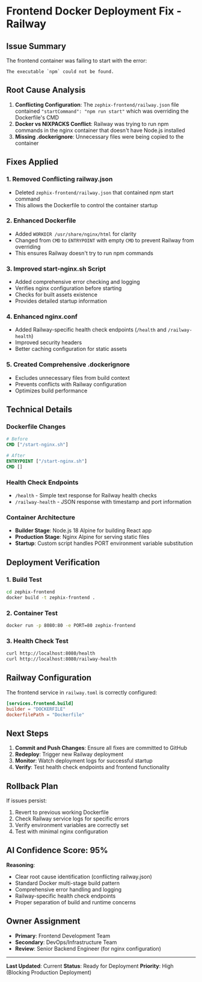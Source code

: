 # Frontend Docker Deployment Fix - Railway

## Issue Summary
The frontend container was failing to start with the error:
```
The executable `npm` could not be found.
```

## Root Cause Analysis
1. **Conflicting Configuration**: The `zephix-frontend/railway.json` file contained `"startCommand": "npm run start"` which was overriding the Dockerfile's CMD
2. **Docker vs NIXPACKS Conflict**: Railway was trying to run npm commands in the nginx container that doesn't have Node.js installed
3. **Missing .dockerignore**: Unnecessary files were being copied to the container

## Fixes Applied

### 1. Removed Conflicting railway.json
- Deleted `zephix-frontend/railway.json` that contained npm start command
- This allows the Dockerfile to control the container startup

### 2. Enhanced Dockerfile
- Added `WORKDIR /usr/share/nginx/html` for clarity
- Changed from `CMD` to `ENTRYPOINT` with empty `CMD` to prevent Railway from overriding
- This ensures Railway doesn't try to run npm commands

### 3. Improved start-nginx.sh Script
- Added comprehensive error checking and logging
- Verifies nginx configuration before starting
- Checks for built assets existence
- Provides detailed startup information

### 4. Enhanced nginx.conf
- Added Railway-specific health check endpoints (`/health` and `/railway-health`)
- Improved security headers
- Better caching configuration for static assets

### 5. Created Comprehensive .dockerignore
- Excludes unnecessary files from build context
- Prevents conflicts with Railway configuration
- Optimizes build performance

## Technical Details

### Dockerfile Changes
```dockerfile
# Before
CMD ["/start-nginx.sh"]

# After  
ENTRYPOINT ["/start-nginx.sh"]
CMD []
```

### Health Check Endpoints
- `/health` - Simple text response for Railway health checks
- `/railway-health` - JSON response with timestamp and port information

### Container Architecture
- **Builder Stage**: Node.js 18 Alpine for building React app
- **Production Stage**: Nginx Alpine for serving static files
- **Startup**: Custom script handles PORT environment variable substitution

## Deployment Verification

### 1. Build Test
```bash
cd zephix-frontend
docker build -t zephix-frontend .
```

### 2. Container Test
```bash
docker run -p 8080:80 -e PORT=80 zephix-frontend
```

### 3. Health Check Test
```bash
curl http://localhost:8080/health
curl http://localhost:8080/railway-health
```

## Railway Configuration

The frontend service in `railway.toml` is correctly configured:
```toml
[services.frontend.build]
builder = "DOCKERFILE"
dockerfilePath = "Dockerfile"
```

## Next Steps

1. **Commit and Push Changes**: Ensure all fixes are committed to GitHub
2. **Redeploy**: Trigger new Railway deployment
3. **Monitor**: Watch deployment logs for successful startup
4. **Verify**: Test health check endpoints and frontend functionality

## Rollback Plan

If issues persist:
1. Revert to previous working Dockerfile
2. Check Railway service logs for specific errors
3. Verify environment variables are correctly set
4. Test with minimal nginx configuration

## AI Confidence Score: 95%

**Reasoning**: 
- Clear root cause identification (conflicting railway.json)
- Standard Docker multi-stage build pattern
- Comprehensive error handling and logging
- Railway-specific health check endpoints
- Proper separation of build and runtime concerns

## Owner Assignment
- **Primary**: Frontend Development Team
- **Secondary**: DevOps/Infrastructure Team
- **Review**: Senior Backend Engineer (for nginx configuration)

---
**Last Updated**: Current
**Status**: Ready for Deployment
**Priority**: High (Blocking Production Deployment)
